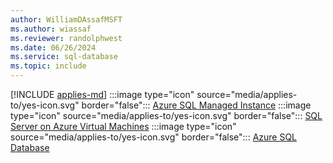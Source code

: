 ```yaml
---
author: WilliamDAssafMSFT
ms.author: wiassaf
ms.reviewer: randolphwest
ms.date: 06/26/2024
ms.service: sql-database
ms.topic: include
---
```


[!INCLUDE [applies-md](applies-md.md)] :::image type="icon" source="media/applies-to/yes-icon.svg" border="false"::: [Azure SQL Managed Instance](/sql/sql-server/sql-docs-navigation-guide#applies-to) :::image type="icon" source="media/applies-to/yes-icon.svg" border="false"::: [SQL Server on Azure Virtual Machines](/sql/sql-server/sql-docs-navigation-guide#applies-to) :::image type="icon" source="media/applies-to/yes-icon.svg" border="false"::: [Azure SQL Database](/sql/sql-server/sql-docs-navigation-guide#applies-to)
